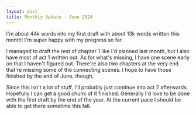 ```yaml
---
layout: post
title: Monthly Update - June 2024
---
```


I'm about 44k words into my first draft with about 13k words written this month! I'm super happy with my progress so far.

I managed to draft the rest of chapter 1 like I'd planned last month, but I also have most of act 1 written out. As for what's missing, I have one scene early on that I haven't figured out. There're also two chapters at the very end that're missing some of the connecting scenes. I hope to have those finished by the end of June, though.

Since this isn't a lot of stuff, I'll probably just continue into act 2 afterwards. Hopefully I can get a good chunk of it finished. Generally I'd love to be done with the first draft by the end of the year. At the current pace I should be able to get there sometime this fall.
